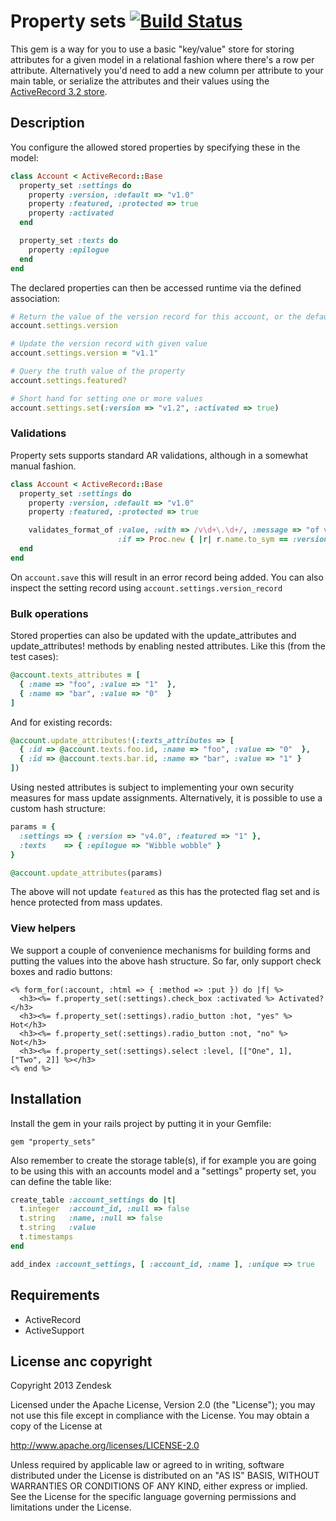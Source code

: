 # Property sets [![Build Status](https://secure.travis-ci.org/zendesk/property_sets.png)](http://travis-ci.org/zendesk/property_sets)

This gem is a way for you to use a basic "key/value" store for storing attributes for a given model in a relational fashion where there's a row per attribute. Alternatively you'd need to add a new column per attribute to your main table, or serialize the attributes and their values using the [ActiveRecord 3.2 store](https://github.com/rails/rails/commit/85b64f98d100d37b3a232c315daa10fad37dccdc).

## Description

You configure the allowed stored properties by specifying these in the model:

```ruby
class Account < ActiveRecord::Base
  property_set :settings do
    property :version, :default => "v1.0"
    property :featured, :protected => true
    property :activated
  end

  property_set :texts do
    property :epilogue
  end
end
```

The declared properties can then be accessed runtime via the defined association:

```ruby
# Return the value of the version record for this account, or the default value if not set
account.settings.version

# Update the version record with given value
account.settings.version = "v1.1"

# Query the truth value of the property
account.settings.featured?

# Short hand for setting one or more values
account.settings.set(:version => "v1.2", :activated => true)
```

### Validations

Property sets supports standard AR validations, although in a somewhat manual fashion.

```ruby
class Account < ActiveRecord::Base
  property_set :settings do
    property :version, :default => "v1.0"
    property :featured, :protected => true

    validates_format_of :value, :with => /v\d+\.\d+/, :message => "of version is invalid",
                        :if => Proc.new { |r| r.name.to_sym == :version }
  end
end
```

On `account.save` this will result in an error record being added. You can also inspect the
setting record using `account.settings.version_record`

### Bulk operations

Stored properties can also be updated with the update_attributes and update_attributes! methods by
enabling nested attributes. Like this (from the test cases):

```ruby
@account.texts_attributes = [
  { :name => "foo", :value => "1"  },
  { :name => "bar", :value => "0"  }
]
```

And for existing records:

```ruby
@account.update_attributes!(:texts_attributes => [
  { :id => @account.texts.foo.id, :name => "foo", :value => "0"  },
  { :id => @account.texts.bar.id, :name => "bar", :value => "1" }
])
```

Using nested attributes is subject to implementing your own security measures for mass update assignments.
Alternatively, it is possible to use a custom hash structure:

```ruby
params = {
  :settings => { :version => "v4.0", :featured => "1" },
  :texts    => { :epilogue => "Wibble wobble" }
}

@account.update_attributes(params)
```

The above will not update `featured` as this has the protected flag set and is hence protected from
mass updates.

### View helpers

We support a couple of convenience mechanisms for building forms and putting the values into the above hash structure. So far, only support check boxes and radio buttons:

```erb
<% form_for(:account, :html => { :method => :put }) do |f| %>
  <h3><%= f.property_set(:settings).check_box :activated %> Activated?</h3>
  <h3><%= f.property_set(:settings).radio_button :hot, "yes" %> Hot</h3>
  <h3><%= f.property_set(:settings).radio_button :not, "no" %> Not</h3>
  <h3><%= f.property_set(:settings).select :level, [["One", 1], ["Two", 2]] %></h3>
<% end %>
```

## Installation

Install the gem in your rails project by putting it in your Gemfile:

```
gem "property_sets"
```

Also remember to create the storage table(s), if for example you are going to be using this with an accounts model and a "settings" property set, you can define the table like:

```ruby
create_table :account_settings do |t|
  t.integer  :account_id, :null => false
  t.string   :name, :null => false
  t.string   :value
  t.timestamps
end

add_index :account_settings, [ :account_id, :name ], :unique => true
```

## Requirements

* ActiveRecord
* ActiveSupport

## License anc copyright

Copyright 2013 Zendesk

Licensed under the Apache License, Version 2.0 (the "License"); you may not use this file except in compliance with the License.
You may obtain a copy of the License at

http://www.apache.org/licenses/LICENSE-2.0

Unless required by applicable law or agreed to in writing, software distributed under the License is distributed on an "AS IS" BASIS, WITHOUT WARRANTIES OR CONDITIONS OF ANY KIND, either express or implied. See the License for the specific language governing permissions and limitations under the License.
